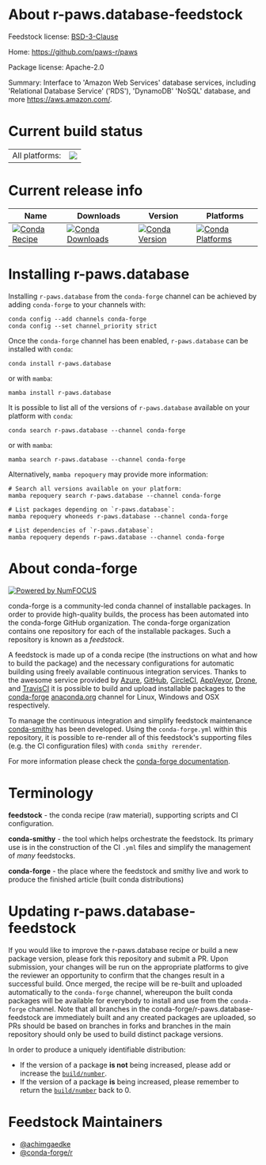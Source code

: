 About r-paws.database-feedstock
===============================

Feedstock license: [BSD-3-Clause](https://github.com/conda-forge/r-paws.database-feedstock/blob/main/LICENSE.txt)

Home: https://github.com/paws-r/paws

Package license: Apache-2.0

Summary: Interface to 'Amazon Web Services' database services, including 'Relational Database Service' ('RDS'), 'DynamoDB' 'NoSQL' database, and more <https://aws.amazon.com/>.

Current build status
====================


<table><tr><td>All platforms:</td>
    <td>
      <a href="https://dev.azure.com/conda-forge/feedstock-builds/_build/latest?definitionId=14236&branchName=main">
        <img src="https://dev.azure.com/conda-forge/feedstock-builds/_apis/build/status/r-paws.database-feedstock?branchName=main">
      </a>
    </td>
  </tr>
</table>

Current release info
====================

| Name | Downloads | Version | Platforms |
| --- | --- | --- | --- |
| [![Conda Recipe](https://img.shields.io/badge/recipe-r--paws.database-green.svg)](https://anaconda.org/conda-forge/r-paws.database) | [![Conda Downloads](https://img.shields.io/conda/dn/conda-forge/r-paws.database.svg)](https://anaconda.org/conda-forge/r-paws.database) | [![Conda Version](https://img.shields.io/conda/vn/conda-forge/r-paws.database.svg)](https://anaconda.org/conda-forge/r-paws.database) | [![Conda Platforms](https://img.shields.io/conda/pn/conda-forge/r-paws.database.svg)](https://anaconda.org/conda-forge/r-paws.database) |

Installing r-paws.database
==========================

Installing `r-paws.database` from the `conda-forge` channel can be achieved by adding `conda-forge` to your channels with:

```
conda config --add channels conda-forge
conda config --set channel_priority strict
```

Once the `conda-forge` channel has been enabled, `r-paws.database` can be installed with `conda`:

```
conda install r-paws.database
```

or with `mamba`:

```
mamba install r-paws.database
```

It is possible to list all of the versions of `r-paws.database` available on your platform with `conda`:

```
conda search r-paws.database --channel conda-forge
```

or with `mamba`:

```
mamba search r-paws.database --channel conda-forge
```

Alternatively, `mamba repoquery` may provide more information:

```
# Search all versions available on your platform:
mamba repoquery search r-paws.database --channel conda-forge

# List packages depending on `r-paws.database`:
mamba repoquery whoneeds r-paws.database --channel conda-forge

# List dependencies of `r-paws.database`:
mamba repoquery depends r-paws.database --channel conda-forge
```


About conda-forge
=================

[![Powered by
NumFOCUS](https://img.shields.io/badge/powered%20by-NumFOCUS-orange.svg?style=flat&colorA=E1523D&colorB=007D8A)](https://numfocus.org)

conda-forge is a community-led conda channel of installable packages.
In order to provide high-quality builds, the process has been automated into the
conda-forge GitHub organization. The conda-forge organization contains one repository
for each of the installable packages. Such a repository is known as a *feedstock*.

A feedstock is made up of a conda recipe (the instructions on what and how to build
the package) and the necessary configurations for automatic building using freely
available continuous integration services. Thanks to the awesome service provided by
[Azure](https://azure.microsoft.com/en-us/services/devops/), [GitHub](https://github.com/),
[CircleCI](https://circleci.com/), [AppVeyor](https://www.appveyor.com/),
[Drone](https://cloud.drone.io/welcome), and [TravisCI](https://travis-ci.com/)
it is possible to build and upload installable packages to the
[conda-forge](https://anaconda.org/conda-forge) [anaconda.org](https://anaconda.org/)
channel for Linux, Windows and OSX respectively.

To manage the continuous integration and simplify feedstock maintenance
[conda-smithy](https://github.com/conda-forge/conda-smithy) has been developed.
Using the ``conda-forge.yml`` within this repository, it is possible to re-render all of
this feedstock's supporting files (e.g. the CI configuration files) with ``conda smithy rerender``.

For more information please check the [conda-forge documentation](https://conda-forge.org/docs/).

Terminology
===========

**feedstock** - the conda recipe (raw material), supporting scripts and CI configuration.

**conda-smithy** - the tool which helps orchestrate the feedstock.
                   Its primary use is in the construction of the CI ``.yml`` files
                   and simplify the management of *many* feedstocks.

**conda-forge** - the place where the feedstock and smithy live and work to
                  produce the finished article (built conda distributions)


Updating r-paws.database-feedstock
==================================

If you would like to improve the r-paws.database recipe or build a new
package version, please fork this repository and submit a PR. Upon submission,
your changes will be run on the appropriate platforms to give the reviewer an
opportunity to confirm that the changes result in a successful build. Once
merged, the recipe will be re-built and uploaded automatically to the
`conda-forge` channel, whereupon the built conda packages will be available for
everybody to install and use from the `conda-forge` channel.
Note that all branches in the conda-forge/r-paws.database-feedstock are
immediately built and any created packages are uploaded, so PRs should be based
on branches in forks and branches in the main repository should only be used to
build distinct package versions.

In order to produce a uniquely identifiable distribution:
 * If the version of a package **is not** being increased, please add or increase
   the [``build/number``](https://docs.conda.io/projects/conda-build/en/latest/resources/define-metadata.html#build-number-and-string).
 * If the version of a package **is** being increased, please remember to return
   the [``build/number``](https://docs.conda.io/projects/conda-build/en/latest/resources/define-metadata.html#build-number-and-string)
   back to 0.

Feedstock Maintainers
=====================

* [@achimgaedke](https://github.com/achimgaedke/)
* [@conda-forge/r](https://github.com/orgs/conda-forge/teams/r/)

